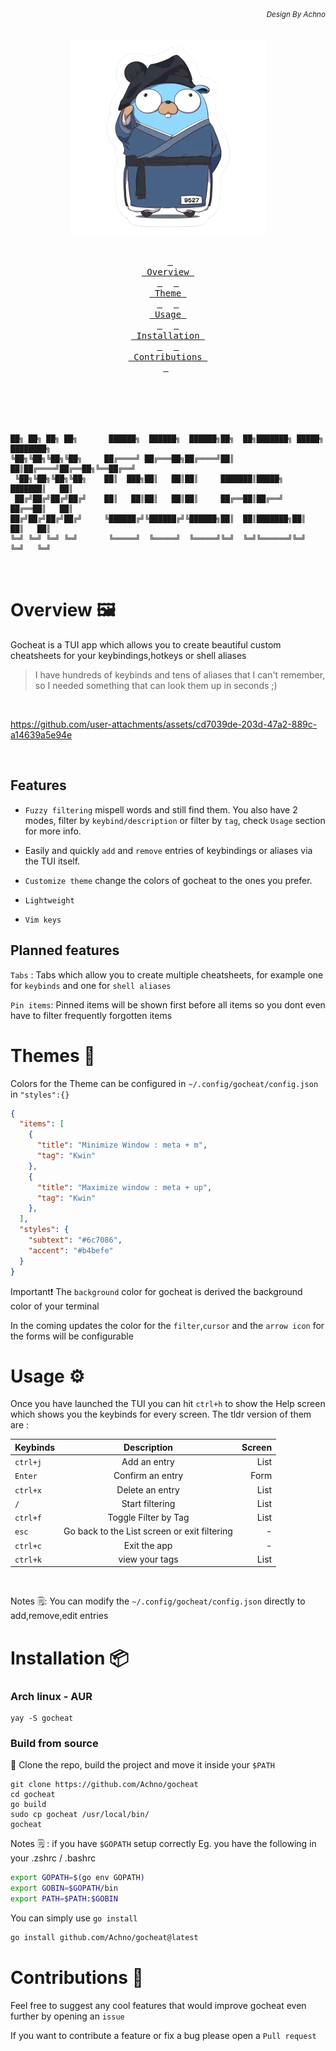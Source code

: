 ###### *<div align = right><sub>Design By Achno</sub></div>*
<div align = center><img src="assets/file.png"><br><br>

&ensp;[<kbd> <br> Overview <br> </kbd>](#overview-)&ensp;
&ensp;[<kbd> <br> Theme <br> </kbd>](#themes-)&ensp;
&ensp;[<kbd> <br> Usage <br> </kbd>](#usage-)&ensp;
&ensp;[<kbd> <br> Installation <br> </kbd>](#installation-)&ensp;
&ensp;[<kbd> <br> Contributions <br> </kbd>](#contributions-)&ensp;
<br><br><br><br></div>


```


██╗ ██╗ ██╗ ██╗       ██████╗  ██████╗  ██████╗██╗  ██╗███████╗ █████╗ ████████╗
╚██╗╚██╗╚██╗╚██╗     ██╔════╝ ██╔═══██╗██╔════╝██║  ██║██╔════╝██╔══██╗╚══██╔══╝
 ╚██╗╚██╗╚██╗╚██╗    ██║  ███╗██║   ██║██║     ███████║█████╗  ███████║   ██║   
 ██╔╝██╔╝██╔╝██╔╝    ██║   ██║██║   ██║██║     ██╔══██║██╔══╝  ██╔══██║   ██║   
██╔╝██╔╝██╔╝██╔╝     ╚██████╔╝╚██████╔╝╚██████╗██║  ██║███████╗██║  ██║   ██║   
╚═╝ ╚═╝ ╚═╝ ╚═╝       ╚═════╝  ╚═════╝  ╚═════╝╚═╝  ╚═╝╚══════╝╚═╝  ╚═╝   ╚═╝   
                                                                                
                                                                              
```

# Overview 🖼️

Gocheat is a TUI app which allows you  to create beautiful custom cheatsheets for your keybindings,hotkeys or shell aliases 

> I have hundreds of keybinds and tens of aliases that I can't remember, so I needed something that can look them up in seconds ;)

<br>

https://github.com/user-attachments/assets/cd7039de-203d-47a2-889c-a14639a5e94e

<br>

## Features

- `Fuzzy filtering` mispell words and still find them. You also have 2 modes, filter by `keybind/description` or filter by `tag`, check `Usage` section for more info.

- Easily and quickly `add` and `remove` entries of keybindings or aliases via the TUI itself.

- `Customize theme` change the colors of gocheat to the ones you prefer.

- `Lightweight`

- `Vim keys`

## Planned features

`Tabs` : Tabs which allow you to create multiple cheatsheets, for example one for `keybinds` and one for `shell aliases`

`Pin items`: Pinned items will be shown first before all items so you dont even have to filter frequently forgotten items 


# Themes 🎨

Colors for the Theme can be configured in `~/.config/gocheat/config.json`  in `"styles":{}`

```json
{
  "items": [
    {
      "title": "Minimize Window : meta + m",
      "tag": "Kwin"
    },
    {
      "title": "Maximize window : meta + up",
      "tag": "Kwin"
    },
  ],
  "styles": {
    "subtext": "#6c7086",
    "accent": "#b4befe"
  }
}

```
Important❗ The `background` color for gocheat is derived the background color of your terminal  

In the coming updates the color for the `filter`,`cursor` and the `arrow icon` for the forms will be configurable

# Usage ⚙️

Once you have launched the TUI you can hit `ctrl+h` to show the Help screen which shows you the keybinds for every screen. The tldr version of them are : 


| Keybinds      | Description   |Screen |
| ------------- |:-------------:| -----:|
| `ctrl+j`      | Add an entry  | List |
| `Enter`      | Confirm an entry | Form |
| `ctrl+x`      | Delete an entry| List |
| `/`           | Start filtering| List |
| `ctrl+f`      | Toggle Filter by Tag  | List |
| `esc`      | Go back to the List screen or exit filtering  | - |
| `ctrl+c`      | Exit the app  | - |
| `ctrl+k`      | view your tags| List |

<br>

Notes 🗒️: You can modify the `~/.config/gocheat/config.json` directly to add,remove,edit entries

# Installation 📦

### Arch linux - AUR 

```
yay -S gocheat
```

### Build from source

🔨 Clone the repo, build the project and move it inside your `$PATH`

```
git clone https://github.com/Achno/gocheat
cd gocheat
go build
sudo cp gocheat /usr/local/bin/
gocheat
```

Notes 🗒️ : if you have `$GOPATH` setup correctly
Eg. you have the following in your .zshrc / .bashrc
```bash
export GOPATH=$(go env GOPATH)
export GOBIN=$GOPATH/bin
export PATH=$PATH:$GOBIN
```
You can simply use `go install`
```bash
go install github.com/Achno/gocheat@latest
```

# Contributions :handshake:

Feel free to suggest any cool features that would improve gocheat even further by opening an `issue`  

If you want to contribute a feature or fix a bug please open a `Pull request` 


